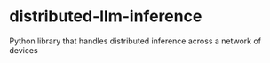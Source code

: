 # distributed-llm-inference
Python library that handles distributed inference across a network of devices
